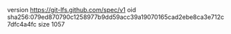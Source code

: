 version https://git-lfs.github.com/spec/v1
oid sha256:079ed870790c1258977b9dd59acc39a19070165cad2ebe8ca3e712c7dfc4a4fc
size 1057

